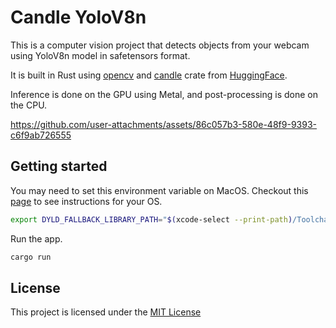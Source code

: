 # Candle YoloV8n

This is a computer vision project that detects objects from your webcam using YoloV8n model in safetensors format.

It is built in Rust using [opencv](https://github.com/twistedfall/opencv-rust) and [candle](https://github.com/huggingface/candle) crate from [HuggingFace](https://huggingface.co/).

Inference is done on the GPU using Metal, and post-processing is done on the CPU.

https://github.com/user-attachments/assets/86c057b3-580e-48f9-9393-c6f9ab726555

## Getting started

You may need to set this environment variable on MacOS. Checkout this [page](https://github.com/twistedfall/opencv-rust?tab=readme-ov-file#environment-variables) to see instructions for your OS.

```bash
export DYLD_FALLBACK_LIBRARY_PATH="$(xcode-select --print-path)/Toolchains/XcodeDefault.xctoolchain/usr/lib/"
```

Run the app.

```bash
cargo run
```

## License

This project is licensed under the [MIT License](./LICENSE)
